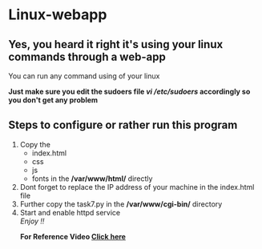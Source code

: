 # Linux-webapp
<h2>Yes, you heard it right it's using your linux commands through a web-app</h2>
<p>You can run any command using of your linux </p>
<b>Just make sure you edit the sudoers file <i>vi /etc/sudoers</i> accordingly so you don't get any problem</b>
<h2>Steps to configure or rather run this program</h2>
<ol>
<li>Copy the <ul> <li> index.html </li> <li> css </li> <li>js</li> <li> fonts in the <b>/var/www/html/</b> directly </li> </ul>  </li>
  <li>Dont forget to replace the IP address of your machine in the index.html file </li>
  <li> Further copy the task7.py in the <b>/var/www/cgi-bin/</b> directory </li>
<li> Start and enable httpd service </li>
<i> Enjoy !! </i>
  
 <b> For Reference Video <a href="https://www.linkedin.com/posts/mubingirach_linux-ui-html-activity-6814185512375468032-X9tl">Click here</a>

